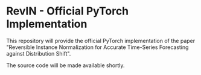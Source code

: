 # RevIN - Official PyTorch Implementation

This repository will provide the official PyTorch implementation of the paper "Reversible Instance Normalization for Accurate Time-Series Forecasting against Distribution Shift".

The source code will be made available shortly.
